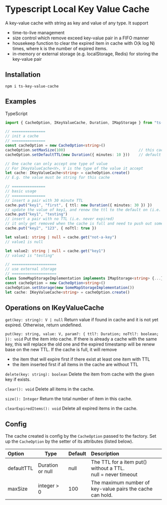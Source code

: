 # Typescript Local Key Value Cache

A key-value cache with string as key and value of any type. It support
- time-to-live management
- size control which remove exceed key-value pair in a FIFO manner
- housekeep function to clear the expired item in cache with O(k log N) times, where k is the number of expired items.
- in-memory or external storage (e.g. localStorage, Redis) for storing the key-value pair

## Installation
```
npm i ts-key-value-cache
```

## Examples

TypeScript

```ts
import { CacheOption, IKeyValueCache, Duration, IMapStorage } from "ts-key-value-cache";

// ===============
// init a cache
// ===============
const cacheOption = new CacheOption<string>()
cacheOption.setMaxSize(100)                                 // this cache keep 100 key-value pair at most
cacheOption.setDefaultTTL(new Duration({ minutes: 10 }))    // default TTL is 10 minutes

// One cache can only accept one type of value
// For IKeyValueCache<V>, V is the type of the value it accept
let cache: IKeyValueCache<string> = cacheOption.create()
// E.g. the value must be string for this cache

// ===============
// basic usage
// ===============
// insert a pair with 30 minute TTL
cache.put("key1", "first", { ttl: new Duration({ minutes: 30 }) })
// update the value of key1, and renew the ttl to the default on (i.e. 10 minutes)
cache.put("key1", "testing")
// insert a pair with no TTL (i.e. never expired)
// it only get removed when the cache is full and need to push out some items, and it is the first one to expired (being oldest item among all items that will not expire when all items in the cache are without TTL)
cache.put("key2", "123", { noTtl: true })

let value1: string | null = cache.get("not-a-key")
// value1 is null

let value2: string | null = cache.get("key1")
// value2 is "testing"

// ====================
// use external storage
// ====================
class SomeMapStorageImplementation implements IMapStorage<string> {...}
const cacheOption = new CacheOption<string>()
cacheOption.setStorage(new SomeMapStorageImplementation())
let cache: IKeyValueCache<string> = cacheOption.create()
```

## Operations on IKeyValueCache
`get(key: string): V | null`
Return value if found in cache and it is not yet expired. 
Otherwise, return undefined.

`put(key: string, value: V, param?: { ttl?: Duration; noTtl?: boolean; }): void`
Put the item into cache.
If there is already a cache with the same key, this will replace the old one and the expired timestamp will be renew base on the new TTL.
If the cache is full, it will remove 
- the item that will expire first if there exist at least one item with TTL
- the item inserted first if all items in the cache are without TTL

`delete(key: string): boolean`
Delete the item from cache with the given key if exists.

`clear(): void`
Delete all items in the cache.

`size(): Integer`
Return the total number of item in this cache.

`clearExpiredItems(): void`
Delete all expired items in the cache.

## Config

The cache created is config by the `CacheOption` passed to the factory.
Set up the `CacheOption` by the setter of its attributes (listed below).


| Option      | Type             | Default | Description |
| :---------- | ---------------- | ------- | :---------- |
| defaultTTL  | Duration or null | null    | The TTL for a item put() without a TTL.<br />null = never timeout |
| maxSize     | integer > 0      | 100     | The maximum number of key-value pairs the cache can hold. |
